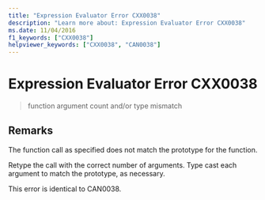 ```yaml
---
title: "Expression Evaluator Error CXX0038"
description: "Learn more about: Expression Evaluator Error CXX0038"
ms.date: 11/04/2016
f1_keywords: ["CXX0038"]
helpviewer_keywords: ["CXX0038", "CAN0038"]
---
```

# Expression Evaluator Error CXX0038

> function argument count and/or type mismatch

## Remarks

The function call as specified does not match the prototype for the function.

Retype the call with the correct number of arguments. Type cast each argument to match the prototype, as necessary.

This error is identical to CAN0038.
